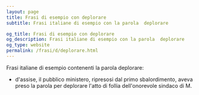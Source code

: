 ```yaml
---
layout: page
title: Frasi di esempio con deplorare 
subtitle: Frasi italiane di esempio con la parola  deplorare

og_title: Frasi di esempio con deplorare 
og_description: Frasi italiane di esempio con la parola  deplorare
og_type: website
permalink: /frasi/d/deplorare.html
---
```


Frasi italiane di esempio contenenti la parola deplorare:


- d'assise, il pubblico ministero, ripresosi dal primo sbalordimento, aveva preso la parola per deplorare l'atto di follia dell'onorevole sindaco di M.
